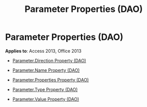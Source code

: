 ﻿---
title: Parameter Properties (DAO)
TOCTitle: Properties
ms:assetid: 036746ac-c914-48ee-9a5c-f8597e0d4c58
ms:mtpsurl: https://msdn.microsoft.com/library/Dn123518(v=office.15)
ms:contentKeyID: 52071161
ms.date: 09/18/2015
mtps_version: v=office.15
---

# Parameter Properties (DAO)


**Applies to**: Access 2013, Office 2013



  - [Parameter.Direction Property (DAO)](parameter-direction-property-dao.md)

  - [Parameter.Name Property (DAO)](parameter-name-property-dao.md)

  - [Parameter.Properties Property (DAO)](parameter-properties-property-dao.md)

  - [Parameter.Type Property (DAO)](parameter-type-property-dao.md)

  - [Parameter.Value Property (DAO)](parameter-value-property-dao.md)

